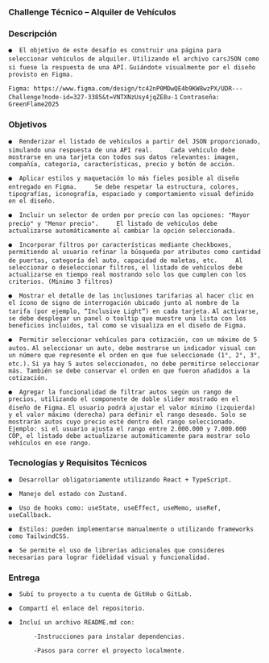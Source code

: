 ### Challenge Técnico – Alquiler de Vehículos

### Descripción
`●  El objetivo de este desafío es construir una página para seleccionar vehículos de alquiler.` 
        `Utilizando el archivo carsJSON como si fuese la respuesta de una API.`
        `Guiándote visualmente por el diseño provisto en Figma.`

`Figma: https://www.figma.com/design/tc42nP0MDwQE4b9KW8wzPX/UDR---Challenge?node-id=327-3385&t=VNTXNzUsy4jqZE8u-1`
`Contraseña: GreenFlame2025`

### Objetivos
`●  Renderizar el listado de vehículos a partir del JSON proporcionado, simulando una respuesta de una API real.`
        `Cada vehículo debe mostrarse en una tarjeta con todos sus datos relevantes: imagen, compañía, categoría, características, precio y botón de acción.`

`●  Aplicar estilos y maquetación lo más fieles posible al diseño entregado en Figma.`
        `Se debe respetar la estructura, colores, tipografías, iconografía, espaciado y comportamiento visual definido en el diseño.`

`●  Incluir un selector de orden por precio con las opciones: "Mayor precio" y "Menor precio".`
        `El listado de vehículos debe actualizarse automáticamente al cambiar la opción seleccionada.`

`●  Incorporar filtros por características mediante checkboxes, permitiendo al usuario refinar la búsqueda por atributos como cantidad de puertas, categoría del auto, capacidad de maletas, etc.`
        `Al seleccionar o deseleccionar filtros, el listado de vehículos debe actualizarse en tiempo real mostrando solo los que cumplen con los criterios. (Minimo 3 filtros)`

`●  Mostrar el detalle de las inclusiones tarifarias al hacer clic en el ícono de signo de interrogación ubicado junto al nombre de la tarifa (por ejemplo, “Inclusive Light”) en cada tarjeta.`
        `Al activarse, se debe desplegar un panel o tooltip que muestre una lista con los beneficios incluidos, tal como se visualiza en el diseño de Figma.`

`●  Permitir seleccionar vehículos para cotización, con un máximo de 5 autos.`
        `Al seleccionar un auto, debe mostrarse un indicador visual con un número que represente el orden en que fue seleccionado (1°, 2°, 3°, etc.).`
        `Si ya hay 5 autos seleccionados, no debe permitirse seleccionar más. También se debe conservar el orden en que fueron añadidos a la cotización.`

`●  Agregar la funcionalidad de filtrar autos según un rango de precios, utilizando el componente de doble slider mostrado en el diseño de Figma.`
        `El usuario podrá ajustar el valor mínimo (izquierda) y el valor máximo (derecha) para definir el rango deseado. Solo se mostrarán autos cuyo precio esté dentro del rango seleccionado.`
        `Ejemplo: si el usuario ajusta el rango entre 2.000.000 y 7.000.000 COP, el listado debe actualizarse automáticamente para mostrar solo vehículos en ese rango.`


### Tecnologías y Requisitos Técnicos
`●  Desarrollar obligatoriamente utilizando React + TypeScript.`

`●  Manejo del estado con Zustand.`

`●  Uso de hooks como: useState, useEffect, useMemo, useRef, useCallback.`

`●  Estilos: pueden implementarse manualmente o utilizando frameworks como TailwindCSS.`

`●  Se permite el uso de librerías adicionales que consideres necesarias para lograr fidelidad visual y funcionalidad.`

### Entrega
`●  Subí tu proyecto a tu cuenta de GitHub o GitLab.`

`●  Compartí el enlace del repositorio.`

`●  Incluí un archivo README.md con:`

`       -Instrucciones para instalar dependencias.`

`       -Pasos para correr el proyecto localmente.`
